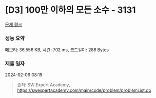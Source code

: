 # [D3] 100만 이하의 모든 소수 - 3131 

[문제 링크](https://swexpertacademy.com/main/code/problem/problemDetail.do?contestProbId=AV_6mRsasV8DFAWS) 

### 성능 요약

메모리: 36,556 KB, 시간: 702 ms, 코드길이: 288 Bytes

### 제출 일자

2024-02-06 08:15



> 출처: SW Expert Academy, https://swexpertacademy.com/main/code/problem/problemList.do